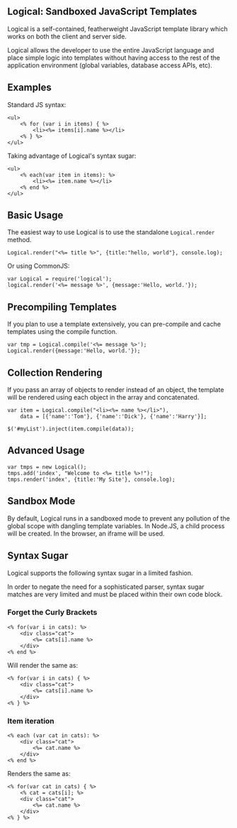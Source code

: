 Logical: Sandboxed JavaScript Templates
----

Logical is a self-contained, featherweight JavaScript template library
which works on both the client and server side.

Logical allows the developer to use the entire JavaScript language and place 
simple logic into templates without having access to the rest of the 
application environment (global variables, database access APIs, etc).

## Examples

Standard JS syntax:

	<ul>
		<% for (var i in items) { %>
			<li><%= items[i].name %></li>
		<% } %>
	</ul>

Taking advantage of Logical's syntax sugar:

	<ul>
		<% each(var item in items): %>
			<li><%= item.name %></li>
		<% end %>
	</ul>

## Basic Usage

The easiest way to use Logical is to use the standalone `Logical.render` method.

	Logical.render("<%= title %>", {title:"hello, world"}, console.log);

Or using CommonJS:

	var Logical = require('logical');
	logical.render('<%= message %>', {message:'Hello, world.'});

## Precompiling Templates

If you plan to use a template extensively, you can pre-compile and cache 
templates using the compile function.

	var tmp = Logical.compile('<%= message %>');
	Logical.render({message:'Hello, world.'});

## Collection Rendering

If you pass an array of objects to render instead of an object, the template
will be rendered using each object in the array and concatenated.

	var item = Logical.compile("<li><%= name %></li>"),
	    data = [{'name':'Tom'}, {'name':'Dick'}, {'name':'Harry'}];
	
	$('#myList').inject(item.compile(data));

## Advanced Usage 

    var tmps = new Logical();
	tmps.add('index', "Welcome to <%= title %>!");
	tmps.render('index', {title:'My Site'}, console.log);

## Sandbox Mode

By default, Logical runs in a sandboxed mode to prevent any pollution of the 
global scope with dangling template variables.  In Node.JS, a child process 
will be created.  In the browser, an iframe will be used.

## Syntax Sugar

Logical supports the following syntax sugar in a limited fashion.

In order to negate the need for a sophisticated parser, syntax sugar matches
are very limited and must be placed within their own code block.

### Forget the Curly Brackets

	<% for(var i in cats): %>
		<div class="cat">
			<%= cats[i].name %>
		</div>
	<% end %>

Will render the same as:

	<% for(var i in cats) { %>
		<div class="cat">
			<%= cats[i].name %>
		</div>
	<% } %>

### Item iteration

	<% each (var cat in cats): %>
		<div class="cat">
			<%= cat.name %>
		</div>
	<% end %>

Renders the same as:

	<% for(var cat in cats) { %>
		<% cat = cats[i]; %>
		<div class="cat">
			<%= cat.name %>
		</div>
	<% } %>
